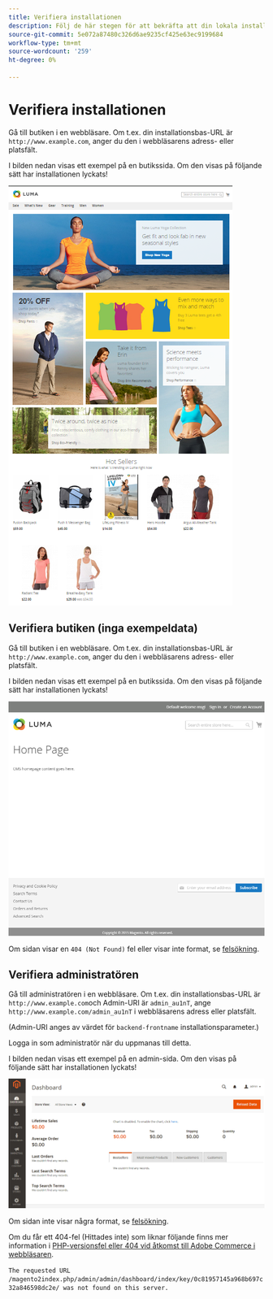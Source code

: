 ```yaml
---
title: Verifiera installationen
description: Följ de här stegen för att bekräfta att din lokala installation av Adobe Commerce eller Magento Open Source lyckades.
source-git-commit: 5e072a87480c326d6ae9235cf425e63ec9199684
workflow-type: tm+mt
source-wordcount: '259'
ht-degree: 0%

---
```



# Verifiera installationen

Gå till butiken i en webbläsare. Om t.ex. din installationsbas-URL är `http://www.example.com`, anger du den i webbläsarens adress- eller platsfält.

I bilden nedan visas ett exempel på en butikssida. Om den visas på följande sätt har installationen lyckats!

![Storefront med Luma-temat](../../assets/installation/install-success_store-luma.png)

## Verifiera butiken (inga exempeldata)

Gå till butiken i en webbläsare. Om t.ex. din installationsbas-URL är `http://www.example.com`, anger du den i webbläsarens adress- eller platsfält.

I bilden nedan visas ett exempel på en butikssida. Om den visas på följande sätt har installationen lyckats!

![Storefront som verifierar en lyckad installation](../../assets/installation/install-success_store.png)

Om sidan visar en `404 (Not Found)` fel eller visar inte format, se [felsökning](https://support.magento.com/hc/en-us/articles/360032994352).

## Verifiera administratören

Gå till administratören i en webbläsare. Om t.ex. din installationsbas-URL är `http://www.example.com`och Admin-URI är `admin_au1nT`, ange `http://www.example.com/admin_au1nT` i webbläsarens adress eller platsfält.

(Admin-URI anges av värdet för `backend-frontname` installationsparameter.)

Logga in som administratör när du uppmanas till detta.

I bilden nedan visas ett exempel på en admin-sida. Om den visas på följande sätt har installationen lyckats!

![Administratör som verifierar en lyckad installation](../../assets/installation/install_success_admin.png)

Om sidan inte visar några format, se [felsökning](https://support.magento.com/hc/en-us/articles/360032994352).

Om du får ett 404-fel (Hittades inte) som liknar följande finns mer information i [PHP-versionsfel eller 404 vid åtkomst till Adobe Commerce i webbläsaren](https://support.magento.com/hc/en-us/articles/360033117152).

`The requested URL /magento2index.php/admin/admin/dashboard/index/key/0c81957145a968b697c32a846598dc2e/ was not found on this server.`
